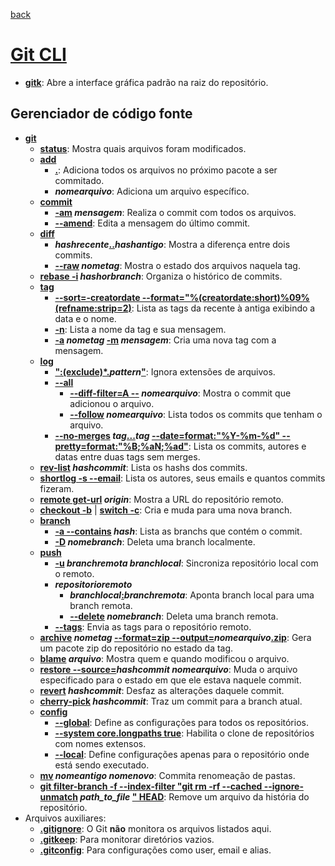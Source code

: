[back](../readme.md)
# [Git CLI](https://git-scm.com/)
* **<ins>gitk</ins>**: Abre a interface gráfica padrão na raiz do repositório.
## Gerenciador de código fonte
- **<ins>git</ins>**
  * **<ins>status</ins>**: Mostra quais arquivos foram modificados.
  * **<ins>add</ins>**
    * **<ins>.</ins>**: Adiciona todos os arquivos no próximo pacote a ser commitado.
    * **_nomearquivo_**: Adiciona um arquivo específico. 
  * **<ins>commit</ins>**
    * **<ins>-am</ins> _mensagem_**: Realiza o commit com todos os arquivos.
    * **<ins>--amend</ins>**: Edita a mensagem do último commit.
  * **<ins>diff</ins>**
    * **_hashrecente_<ins>..</ins>_hashantigo_**: Mostra a diferença entre dois commits.
    * **<ins>--raw</ins> _nometag_**: Mostra o estado dos arquivos naquela tag.
  * **<ins>rebase -i</ins> _hashorbranch_**: Organiza o histórico de commits.
  * **<ins>tag</ins>**
    * **<ins>--sort=-creatordate --format="%(creatordate:short)%09%(refname:strip=2)</ins>**: Lista as tags da recente à antiga exibindo a data e o nome.
    * **<ins>-n</ins>**: Lista a nome da tag e sua mensagem.
    * **<ins>-a</ins> _nometag_ <ins>-m</ins> _mensagem_**: Cria uma nova tag com a mensagem.
  * **<ins>log</ins>**
    * **<ins>":(exclude)*.</ins>_pattern_<ins>"</ins>**: Ignora extensões de arquivos.
    * **<ins>--all</ins>**
      * **<ins>--diff-filter=A --</ins> _nomearquivo_**: Mostra o commit que adicionou o arquivo.
      * **<ins>--follow</ins> _nomearquivo_**: Lista todos os commits que tenham o arquivo.
    * **<ins>--no-merges</ins> _tag_<ins>...</ins>_tag_ <ins>--date=format:"%Y-%m-%d" --pretty=format:"%B;%aN;%ad"</ins>**: Lista os commits, autores e datas entre duas tags sem merges.
  * **<ins>rev-list</ins> _hashcommit_**: Lista os hashs dos commits.
  * **<ins>shortlog -s --email</ins>**: Lista os autores, seus emails e quantos commits fizeram.
  * **<ins>remote get-url</ins> _origin_**: Mostra a URL do repositório remoto.
  * **<ins>checkout -b</ins>** | **<ins>switch -c</ins>**: Cria e muda para uma nova branch.
  * **<ins>branch</ins>**
    * **<ins>-a --contains</ins> _hash_**: Lista as branchs que contém o commit.
    * **<ins>-D</ins> _nomebranch_**: Deleta uma branch localmente.
  * **<ins>push</ins>**
    * **<ins>-u</ins> _branchremota_ _branchlocal_**: Sincroniza repositório local com o remoto.
    * **_repositorioremoto_**
      * **_branchlocal_<ins>:</ins>_branchremota_**: Aponta branch local para uma branch remota.
      * **<ins>--delete</ins> _nomebranch_**: Deleta uma branch remota.
    * **<ins>--tags</ins>**: Envia as tags para o repositório remoto.
  * **<ins>archive</ins> _nometag_ <ins>--format=zip --output=</ins>_nomearquivo_<ins>.zip</ins>**: Gera um pacote zip do repositório no estado da tag.
  * **<ins>blame</ins> _arquivo_**: Mostra quem e quando modificou o arquivo.
  * **<ins>restore --source=</ins>_hashcommit_ _nomearquivo_**: Muda o arquivo especificado para o estado em que ele estava naquele commit.
  * **<ins>revert</ins> _hashcommit_**: Desfaz as alterações daquele commit.
  * **<ins>cherry-pick</ins> _hashcommit_**: Traz um commit para a branch atual.
  * **<ins>config</ins>**
    * **<ins>--global</ins>**: Define as configurações para todos os repositórios.
    * **<ins>--system core.longpaths true</ins>**: Habilita o clone de repositórios com nomes extensos.
    * **<ins>--local</ins>**: Define configurações apenas para o repositório onde está sendo executado.
  * **<ins>mv</ins> _nomeantigo_ _nomenovo_**: Commita renomeação de pastas.
  * **<ins>git filter-branch -f --index-filter "git rm -rf --cached --ignore-unmatch</ins> _path_to_file_ <ins>" HEAD</ins>**: Remove um arquivo da história do repositório.
- Arquivos auxiliares:
  * **<ins>.gitignore</ins>**: O Git **não** monitora os arquivos listados aqui.
  * **<ins>.gitkeep</ins>**: Para monitorar diretórios vazios.
  * **<ins>.gitconfig</ins>**: Para configurações como user, email e alias.
